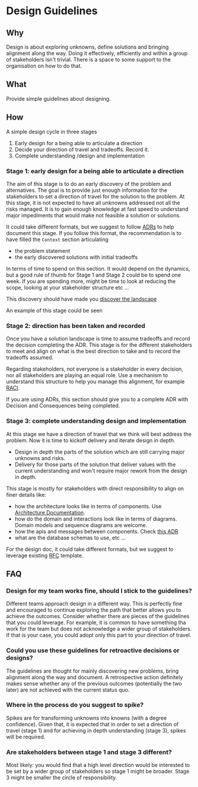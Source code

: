 # Design Guidelines

## Why 

Design is about exploring unknowns, define solutions and bringing alignment along the way. 
Doing it effectively, efficiently and within a group of stakeholders isn't trivial. There is 
a space to some support to the organisation on how to do that. 

## What

Provide simple guidelines about designing.

## How

A simple design cycle in three stages

1. Early design for a being able to articulate a direction
2. Decide your direction of travel and tradeoffs. Record it. 
3. Complete understanding /design and implementation

### Stage 1: early design for a being able to articulate a direction

The aim of this stage is to do an early discovery of the problem and alternatives. 
The goal is to provide just enough information for the stakeholders to set a direction of travel for the solution to the problem.
At this stage, it is not expected to have all unknowns addressed not all the risks managed. It is to gain enough knowledge
at fast speed to understand major impediments that would make not feasible a solution or solutions.

It could take different formats, but we suggest to follow [ADRs](./adrs/0001-record-architecture-decisions.md)
to help document this stage.  If you follow this format, 
the recommendation is to have filled the `Context` section articulating 
- the problem statement
- the early discovered solutions with initial tradeoffs

In terms of time to spend on this section. It would depend on the dynamics, but a good rule of thumb for Stage 1 and Stage 2 
could be to spend one week. If you are spending more, might be time to look at reducing the scope, looking at your 
stakeholder structure etc ... 

This discovery should have made you [discover the landscape](./rfcs/template.md#landscape-consideration) 

An example of this stage could be seen <TODO add eaxmple>

### Stage 2: direction has been taken and recorded

Once you have a solution landscape is time to assume tradeoffs and record the decision completing the ADR. 
This stage is for the different stakeholders to meet and align on what is the best direction to take 
and to record the tradeoffs assumed. 

Regarding stakeholders, not everyone is a stakeholder in every decision, nor all stakeholders are playing an equal role. 
Use a mechanism to understand this structure to help you manage this alignment, for example [RACI](https://en.wikipedia.org/wiki/Responsibility_assignment_matrix#Key_responsibility_roles_in_RACI_model).

If you are using ADRs, this section should give you to a complete ADR with Decision and Consequences being completed. 

### Stage 3: complete understanding design and implementation

At this stage we have a direction of travel that we think will best address the problem. Now it is time 
to kickoff delivery and iterate design in depth. 

- Design in depth the parts of the solution which are still carrying major unknowns and risks.
- Delivery for those parts of the solution that deliver values with the current understanding and won't 
require major rework from the design in depth.

This stage is mostly for stakeholders with direct responsibility to align on finer details like: 
- how the architecture looks like in terms of components. Use [Architecture Documentation](https://www.notion.so/weaveworks/Architecture-d5da0449d3eb400cbad3591218e9a3e0).
- how do the domain and interactions look like in terms of diagrams. Domain models and sequence diagrams are welcome. 
- how the apis and messages between components. Check [this ADR](https://github.com/weaveworks/weave-gitops/blob/main/doc/adr/0002-api-definitions-grpc.md)
- what are the database schemas to use, etc ...

For the design doc, it could take different formats, but we suggest to leverage existing [RFC](./rfcs/template.md) template. 

## FAQ

### Design for my team works fine, should I stick to the guidelines?

Different teams approach design in a different way. This is perfectly fine and encouraged to continue exploring
the path that better allows you to achieve the outcomes. Consider whether there are pieces of the guidelines
that you could leverage. For example, it is common to have something tha work for the team but does not
acknowledge a wider group of stakeholders. If that is your case, you could adopt only this part to your direction of travel.

### Could you use these guidelines for retroactive decisions or designs?

The guidelines are thought for mainly discovering new problems, bring alignment along the way and document. 
A retrospective action definitely makes sense whether any of the previous outcomes (potentially the two later) are
not achieved with the current status quo. 

### Where in the process do you suggest to spike?

Spikes are for transforming unknowns into knowns (with a degree confidence). Given that, it is expected
that in order to set a direction of travel (stage 1) and for achieving in depth understanding (stage 3), spikes will
be required. 

### Are stakeholders between stage 1 and stage 3 different?
Most likely: you would find that a high level direction would be interested to be set by a wider group 
of stakeholders so stage 1 might be broader. Stage 3 might be smaller the circle of responsibility.